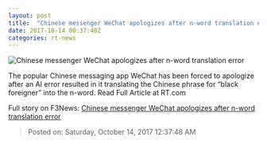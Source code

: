 ```yaml
---
layout: post
title:  "Chinese messenger WeChat apologizes after n-word translation error"
date: 2017-10-14 00:37:48Z
categories: rt-news
---
```


![Chinese messenger WeChat apologizes after n-word translation error](https://cdni.rt.com/files/2017.10/article/59e13352fc7e9319608b4567.jpg)

The popular Chinese messaging app WeChat has been forced to apologize after an AI error resulted in it translating the Chinese phrase for “black foreigner” into the n-word. Read Full Article at RT.com


Full story on F3News: [Chinese messenger WeChat apologizes after n-word translation error](http://www.f3nws.com/n/2tfs2F)

> Posted on: Saturday, October 14, 2017 12:37:48 AM
